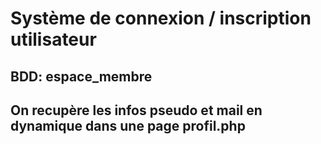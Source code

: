 # Système de connexion / inscription utilisateur

## BDD: espace_membre

## On recupère les infos pseudo et mail en dynamique dans une page profil.php
